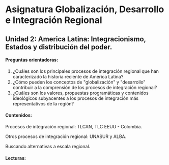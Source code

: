 # Asignatura Globalización, Desarrollo e Integración Regional

## Unidad 2: America Latina: Integracionismo, Estados y distribución del poder. 

#### Preguntas orientadoras:

1. ¿Cuáles son los principales procesos de integración regional que han caracterizado la historia reciente de América Latina?
2. ¿Cómo pueden los conceptos de "globalización" y "desarrollo" contribuir a la comprensión de los procesos de integración regional?
3. ¿Cuáles son los valores, propuestas programáticas y contenidos ideológicos subyacentes a los procesos de integración más representativos de la región?

#### Contenidos:

Procesos de integración regional: TLCAN, TLC EEUU - Colombia.

Otros procesos de integración regional: UNASUR y ALBA.

Buscando alternativas a escala regional.

#### Lecturas: 



















